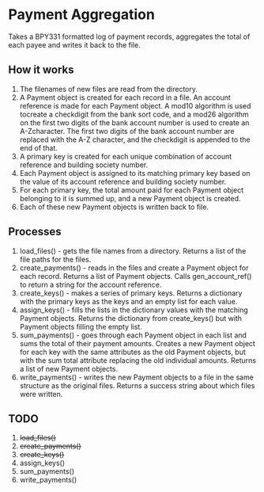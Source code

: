 # Payment Aggregation

Takes a BPY331 formatted log of payment records, aggregates the total of each
payee and writes it back to the file.

## How it works

1. The filenames of new files are read from the directory.
2. A Payment object is created for each record in a file. An account reference is made for each Payment object. A mod10 algorithm is used tocreate a checkdigit from the bank sort code, and a mod26 algorithm on the first two digits of the bank account number is used to create an A-Zcharacter. The first two digits of the bank account number are replaced with the A-Z character, and the checkdigit is appended to the end of that.
3. A primary key is created for each unique combination of account reference and building society number.
4. Each Payment object is assigned to its matching primary key based on the value of its account reference and building society number.
5. For each primary key, the total amount paid for each Payment object belonging to it is summed up, and a new Payment object is created.
6. Each of these new Payment objects is written back to file.

## Processes

1. load_files() - gets the file names from a directory. Returns a list of the file paths for the files.
2. create_payments() - reads in the files and create a Payment object for each record. Returns a list of Payment objects. Calls gen_account_ref() to return a string for the account reference.
3. create_keys() - makes a series of primary keys. Returns a dictionary with the primary keys as the keys and an empty list for each value.
4. assign_keys() - fills the lists in the dictionary values with the matching Payment objects. Returns the dictionary from create_keys() but with Payment objects filling the empty list.
5. sum_payments() - goes through each Payment object in each list and sums the total of their payment amounts. Creates a new Payment object for each key with the same attributes as the old Payment objects, but with the sum total attribute replacing the old individual amounts. Returns a list of new Payment objects.
6. write_payments() - writes the new Payment objects to a file in the same structure as the original files. Returns a success string about which files were written.

## TODO

1. ~~load_files()~~
2. ~~create_payments()~~
3. ~~create_keys()~~
4. assign_keys()
5. sum_payments()
6. write_payments()